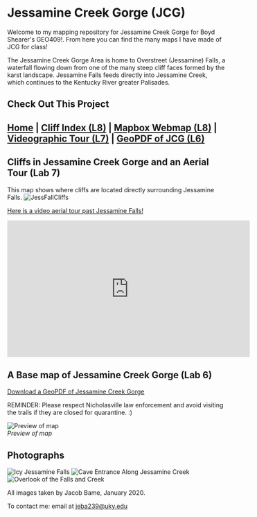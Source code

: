 # Jessamine Creek Gorge (JCG)
Welcome to my mapping repository for Jessamine Creek Gorge for Boyd Shearer's GEO409!. From here you can find the many maps I have made of JCG for class!

The Jessamine Creek Gorge Area is home to Overstreet (Jessamine) Falls, a waterfall flowing down from one of the many steep cliff faces formed by the karst landscape. Jessamine Falls feeds directly into Jessamine Creek, which continues to the Kentucky River greater Palisades.
## Check Out This Project

## [Home](https://JBCurlz.github.io/jcg) | [Cliff Index (L8)](L8/index.html) | [Mapbox Webmap (L8)](L8/map.html) | [Videographic Tour (L7)](https://www.youtube.com/watch?v=C5QH-pajTf8) | [GeoPDF of JCG (L6)](basemap/jcg.pdf)


## Cliffs in Jessamine Creek Gorge and an Aerial Tour (Lab 7)

This map shows where cliffs are located directly surrounding Jessamine Falls.
![JessFallCliffs](graphics/JessFallsCliffs.jpg)

[Here is a video aerial tour past Jessamine Falls!](https://www.youtube.com/watch?v=C5QH-pajTf8)

<iframe width="560" height="315" src="https://www.youtube.com/embed/C5QH-pajTf8" frameborder="0" allow="accelerometer; autoplay; encrypted-media; gyroscope; picture-in-picture" allowfullscreen></iframe>

## A Base map of Jessamine Creek Gorge (Lab 6)
[Download a GeoPDF of Jessamine Creek Gorge](basemap/jcg.pdf)

REMINDER: Please respect Nicholasville law enforcement and avoid visiting the trails if they are closed for quarantine. :)

![Preview of map](basemap/jcg.jpg)     
*Preview of map*

## Photographs

![Icy Jessamine Falls](graphics/JessamineFalls.jpg)
![Cave Entrance Along Jessamine Creek](graphics/CaveSystem.jpg)
![Overlook of the Falls and Creek](graphics/CreekOverlook.jpg)

All images taken by Jacob Bame, January 2020.

To contact me: email at jeba239@uky.edu
